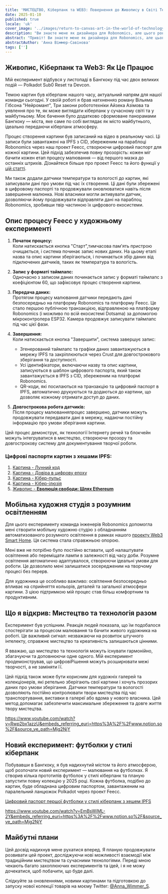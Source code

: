 ```yaml
---
title: 'МИСТЕЦТВО, Кіберпанк та WEB3: Повернення до Живопису в Світі Технологій'
date: 2025-01-10
published: true
locale: 'uk'
cover_image: '../images/return-to-canvas-art-in-the-world-of-technology/cover.webp'
description: "Ви знаєте мене як дизайнера для Robonomics, але цього року я повернулася як художник. Штучний інтелект справді відмінно справляється з цим на високому рівні. Але у мене було питання: чи є ще місце для справжніх художників у світі технологій? Щоб знайти відповідь, я вирішила провести експеримент."
abstract: "Привіт! Ви знаєте мене як дизайнера для Robonomics, але цього року я повернулася як художник. Я давно спостерігаю, як швидко розвивається штучний інтелект і скільки людей використовують його для створення зображень. Штучний інтелект справді відмінно справляється з цим на високому рівні. Але у мене було питання: чи є ще місце для справжніх художників у світі технологій? Щоб знайти відповідь, я вирішила провести експеримент."
abstractAuthor: 'Анна Віммер-Савінова'
tags: ['']
---
```


## Живопис, Кіберпанк та Web3: Як Це Працює

Мій експеримент відбувся у листопаді в Бангкоку під час двох великих подій — Polkadot Sub0 Reset та Devcon.

Темою картин був кіберпанк нашого часу, актуальний напрям для нашої команди сьогодні. У своїй роботі я брав натхненняз роману Вільяма Гібсона "Нейромант", Три закони робототехніки Айзека Азімова та уявлення про те, як може виглядати кіберпанк у сучасному світі та у майбутньому. Моє бачення було додатково сформоване панорамами Бангкоку — міста, яке саме по собі виглядає як місто майбутнього, ідеально передаючи кіберпанк атмосферу.

Процес створення картини був записаний на відео в реальному часі. Ці записи були завантажені на IPFS з CID, збереженим на параблоці Robonomics через наш проект Feecc, створюючи цифровий паспорт для кожної картини. Цей підхід забезпечив повну прозорість: кожен міг бачити кожен етап процесу малювання — від першого мазка до останніх штрихів. Дізнайтеся більше про проект Feecc та його функції у [цій статті](/blog/feecc-recap/).

Ми також додали датчики температури та вологості до картин, які записували дані про умови під час їх створення. Ці дані були збережені в цифровому паспорті та продовжували оновлюватися навіть після завершення малюнка. Нові власники могли активувати датчик, дозволяючи йому продовжувати відправляти дані на параблоц Robonomics, зробивши твір частиною їх цифрового екосистеми.

<rb-image zoom src="./images/return-to-canvas-art-in-the-world-of-technology/feecc-art.webp" alt="процес малювання" />

## Опис процесу Feecc у художньому експерименті  

1. **Початок процесу:**  
    Коли натискається кнопка "Старт",тимчасова пам'ять пристрою очищається, і система починає запис нових даних. На цьому етапі назва та опис картини зберігаються, і починається збір даних від підключених датчиків, таких як температура та вологість.

2. **Запис у форматі таймлапс:**  
   Одночасно з записом даних починається запис у форматі таймлапс з коефіцієнтом 60, що зафіксовує процес створення картини.

3. **Передача даних:**  
   Протягом процесу малювання датчики передають дані безпосередньо на платформу Robonomics та платформу Feecc. Це стало першою публічною транзакцією, відправленою на платформу Robonomics (і можливо по всій екосистемі Dotsama) за допомогою мікроконтролера ESP32. Камера продовжує записувати таймлапс під час цієї фази.

4. **Завершення:**  
   Коли натискається кнопка "Завершити", система завершує запис:
   - Згенерований таймлапс та графіки даних завантажуються в мережу IPFS та закріплюються через Crust для довгострокового зберігання та доступності.
   - Усі ідентифікатори, включаючи назву та опис картини, записуються в шаблон цифрового паспорта, який також завантажується в IPFS з CID, збереженим на платформі Robonomics.
   - QR-коди, які посилаються на транзакцію та цифровий паспорт в IPFS, автоматично друкуються та додаються до картини, що дозволяє кожному отримати доступ до даних.

5. **Довгострокова робота датчиків:**  
   Після процесу малюванняпроцес завершено, датчики можуть продовжувати передавати дані в мережу, надаючи постійну інформацію про умови зберігання картини.

Цей процес демонструє, як технології Інтернету речей та блокчейн можуть інтегруватися в мистецтво, створюючи прозору та довгострокову систему для документування творчої роботи.

<rb-image zoom src="./images/return-to-canvas-art-in-the-world-of-technology/art.webp" alt="попередній перегляд картин" />

### Цифрові паспорти картин з хешами IPFS:

1. [Картина - Лунний код](https://ipfs.io/ipfs/QmZDD4kgaD2f7zWaJibKjDmCkh73aodLkNb2x96h4GfxDx)  
2. [Картина - Довіра в цифрову епоху](https://ipfs.io/ipfs/QmUwGQWSouxCtnHYtLep59waerVJWotVUmzcxiepvTwUeJ)  
3. [Картина - Кібер-пульс](https://ipfs.io/ipfs/Qme36C3Gmp1fRvME2sSypfSTSv4Kj9u3za2hhymy7oeqw6)  
4. [Картина - Кібер-ілюзія](https://ipfs.io/ipfs/QmTaKjMxrrPU7M4iCubHnWi6TfrxAXL3iQ6rQ3mev69gjz)  
5. [Живопис - **Еволюція свободи: Шлях Ethereum**](https://ipfs.io/ipfs/QmPBYuLFTw9sGHigZzQZ4LQHSZtUvgMfnFnRXFUi1nob5Y)  


## Мобільна художня студія з розумним освітленням

Для цього експерименту команда інженерів Robonomics допомогла мені створити мобільну художню студію з обладнанням автоматизованого розумного освітлення в рамках нашого [проекту Web3 Smart Home](https://wiki.robonomics.network/docs/robonomics-smart-home-overview/). Ця система стала справжньою опорою.  

Мені вже не потрібно було постійно вставати, щоб налаштувати освітлення або переміщати лампи в залежності від часу доби. Розумне освітлення автоматично адаптувалося, створюючи ідеальні умови для роботи. Це дозволило мені залишатися зосередженим на творчому процесі без перерв.  

Для художника це особливо важливо: освітлення безпосередньо впливає на сприйняття кольорів, деталей та загальної атмосфери картини. З цією підтримкою мій процес став більш комфортним та продуктивним.  


## Що я відкрив: Мистецтво та технологія разом

Експеримент був успішним. Реакція людей показала, що їм подобалося спостерігати за процесом малювання та бачити живого художника на роботі. Це важливий сигнал: незважаючи на розвиток штучного інтелекту, справжнє мистецтво та креативність залишаються цінними.  

Я вважаю, що мистецтво та технологія можуть існувати гармонійно, збагачуючи та доповнюючи одне одного. Мій експеримент продемонстрував, що цифровіРішення можуть розширювати межі творчості, а не заміняти її.

Цей підхід також може бути корисним для художніх галерей та колекціонерів, які ретельно зберігають свої картини і хочуть прозорих даних про умови зберігання. Датчики температури та вологості дозволяють постійно контролювати твори мистецтва під час транспортування, виставки в галереї або вдома у нового власника. Цей метод допомагає забезпечити максимальне збереження та довге життя твору мистецтва.

https://www.youtube.com/watch?v=Rwp2bx1azzU&embeds_referring_euri=https%3A%2F%2Fwww.notion.so%2F&source_ve_path=Mjg2NjY

## Новий експеримент: футболки у стилі кіберпанк

Побувавши в Бангкоку, я був надихнутий містом та його атмосферою, щоб розпочати новий експеримент — малювання на футболках. Я створив кілька прототипів футболок у стилі кіберпанк та планую запустити повну колекцію у 2025 році. Кожна футболка, подібно до картин, буде обладнана цифровим паспортом, завантаженим на паралельний ланцюжок Polkadot через проект Feecc.

[Цифровий паспорт першої футболки у стилі кіберпанк з хешем IPFS](https://ipfs.io/ipfs/QmRjvPGaWEqZ7LjhgyZtUBcuccJYJZj2vfcqhzNSfg5mSc)

https://www.youtube.com/watch?v=EmBsWiML-2Y&embeds_referring_euri=https%3A%2F%2Fwww.notion.so%2F&source_ve_path=Mjg2NjY

<rb-image zoom src="./images/return-to-canvas-art-in-the-world-of-technology/t-shirt.webp" alt="попередній перегляд фарбованих футболок" />

## Майбутні плани

Цей досвід надихнув мене рухатися вперед. Я планую продовжувати розвивати цей проект, досліджуючи нові можливості взаємодії між традиційним мистецтвом та сучасними технологіями. Переді мною чекають багато захоплюючих експериментів та ідей, і я не можу дочекатися, щоб побачити, що буде далі.

Слідкуйте за оновленнями, новими картинами та підготовкою до запуску нової колекції товарів на моєму Twitter: [@Anna_Wimmer_S](https://twitter.com/Anna_Wimmer_S).